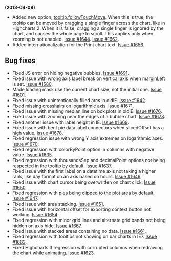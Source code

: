 **(2013-04-09)**
        
- Added new option, [tooltip.followTouchMove](http://api.highcharts.com#tooltip.followTouchMove). When this is true, the tooltip can be moved by dragging a single finger across the chart, like in Highcharts 2. When it is false, dragging a single finger is ignored by the chart, and causes the whole page to scroll. This applies only when zooming is not enabled. [Issue #1644](https://github.com/highslide-software/highcharts.com/issues/1644). [Issue #1662](https://github.com/highslide-software/highcharts.com/issues/1662).
- Added internationalization for the Print chart text. [Issue #1656](https://github.com/highslide-software/highcharts.com/issues/1656).

## Bug fixes 
- Fixed JS error on hiding negative bubbles. [Issue #1691](https://github.com/highslide-software/highcharts.com/issues/1691).
- Fixed issue with wrong axis label break on vertical axis when marginLeft is set. [Issue #1580](https://github.com/highslide-software/highcharts.com/issues/1580).
- Made loading mask use the current chart size, not the initial one. [Issue #1601](https://github.com/highslide-software/highcharts.com/issues/1601).
- Fixed issue with unintentionally filled arcs in oldIE. [Issue #1642](https://github.com/highslide-software/highcharts.com/issues/1642).
- Fixed missing crosshairs on logarithmic axis. [Issue #1671](https://github.com/highslide-software/highcharts.com/issues/1671).
- Fixed issue with missing median line on box plots in oldIE. [Issue #1676](https://github.com/highslide-software/highcharts.com/issues/1676).
- Fixed issue with zooming near the edges of a bubble chart. [Issue #1673](https://github.com/highslide-software/highcharts.com/issues/1673).
- Fixed another issue with label height in IE. [Issue #1669](https://github.com/highslide-software/highcharts.com/issues/1669).
- Fixed issue with bent pie data label connectors when slicedOffset has a high value. [Issue #1678](https://github.com/highslide-software/highcharts.com/issues/1678).
- Fixed regression issue with wrong Y axis extremes on logarithmic axes. [Issue #1670](https://github.com/highslide-software/highcharts.com/issues/1670).
- Fixed regression with colorByPoint option in columns with negative value. [Issue #1635](https://github.com/highslide-software/highcharts.com/issues/1635).
- Fixed regression with thousandsSep and decimalPoint options not being respected in the tooltip by default. [Issue #1637](https://github.com/highslide-software/highcharts.com/issues/1637).
- Fixed issue with the first label on a datetime axis not taking a higher rank, like day format on an axis based on hours. [Issue #1649](https://github.com/highslide-software/highcharts.com/issues/1649).
- Fixed issue with chart cursor being overwritten on chart click. [Issue #1650](https://github.com/highslide-software/highcharts.com/issues/1650).
- Fixed regression with pies being clipped to the plot area by default. [Issue #1647](https://github.com/highslide-software/highcharts.com/issues/1647).
- Fixed issue with area stacking. [Issue #1651](https://github.com/highslide-software/highcharts.com/issues/1651).
- Fixed issue with horizontal offset for exporting context button not working. [Issue #1654](https://github.com/highslide-software/highcharts.com/issues/1654).
- Fixed regression with minor grid lines and alternate grid bands not being hidden on axis hide. [Issue #1667](https://github.com/highslide-software/highcharts.com/issues/1667).
- Fixed issue with stacked areas containing no data. [Issue #1661](https://github.com/highslide-software/highcharts.com/issues/1661).
- Fixed regression with tooltips not showing on bar charts in IE7. [Issue #1663](https://github.com/highslide-software/highcharts.com/issues/1663).
- Fixed Highcharts 3 regression with corrupted columns when redrawing the chart while animating. [Issue #1623](https://github.com/highslide-software/highcharts.com/issues/1623).